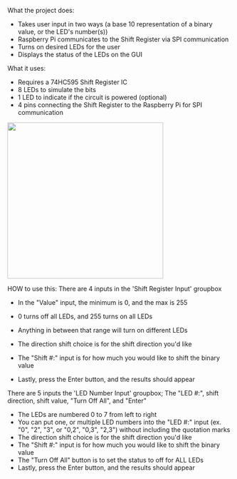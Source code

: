 What the project does:
- Takes user input in two ways (a base 10 representation of a binary value, or the LED's number(s))
- Raspberry Pi communicates to the Shift Register via SPI communication
- Turns on desired LEDs for the user
- Displays the status of the LEDs on the GUI

What it uses:
- Requires a 74HC595 Shift Register IC
- 8 LEDs to simulate the bits 
- 1 LED to indicate if the circuit is powered (optional)
- 4 pins connecting the Shift Register to the Raspberry Pi for SPI communication
<img src="ShiftRegCiruitPinout1" width="350">

HOW to use this:
There are 4 inputs in the 'Shift Register Input' groupbox
- In the "Value" input, the minimum is 0, and the max is 255
- 0 turns off all LEDs, and 255 turns on all LEDs
- Anything in between that range will turn on different LEDs 

- The direction shift choice is for the shift direction you'd like
- The "Shift #:" input is for how much you would like to shift the binary value
- Lastly, press the Enter button, and the results should appear

There are 5 inputs the 'LED Number Input' groupbox; The "LED #:", shift direction, shift value, "Turn Off All", and "Enter" 
- The LEDs are numbered 0 to 7 from left to right
- You can put one, or multiple LED numbers into the "LED #:" input (ex. "0", "2", "3", or "0,2", "0,3", "2,3") without including the quotation marks
- The direction shift choice is for the shift direction you'd like
- The "Shift #:" input is for how much you would like to shift the binary value
- The "Turn Off All" button is to set the status to off for ALL LEDs
- Lastly, press the Enter button, and the results should appear
